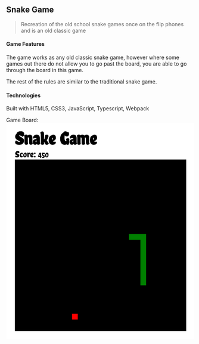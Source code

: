 ## Snake Game ##

> Recreation of the old school snake games once on the flip phones and is an old classic game

#### Game Features ####

The game works as any old classic snake game, however where some games out there do not allow you to go past the board, you are able to go through the board in this game.

The rest of the rules are similar to the traditional snake game.

#### Technologies ####

Built with HTML5, CSS3, JavaScript, Typescript, Webpack

Game Board:
![alt text](./src/game_images/game.png "Logo Title Text 1")
